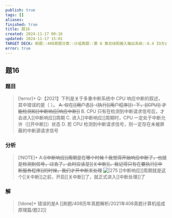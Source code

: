 ```yaml
---
publish: true
tags: []
aliases: 
finished: true
title: 题16
created: 2024-11-17 00:16
updated: 2024-11-17 15:01
TARGET DECK: 刷题::408真题分类::计组真题::第 6 章总线和输入输出系统::6.4 IO方式::题16
error: true
---
```

## 题16
### 题目
> [!error]+
> Q:【2021】下列是关于多重中断系统中 CPU 响应中断的叙述，其中错误的是（ ）。
> ~~A. 仅在[[用户态]]（执行[[用户程序]]）下，[[CPU]] 才能检测和[[中断响应|响应中断]]~~
> B. CPU 只有在检测到中断请求信号后，才会进入[[中断响应]]周期
> C. 进入[[中断响应]]周期时，CPU 一定处于中断允许（[[开中断]]）状态
> D. 若 CPU 检测到中断请求信号，则一定存在未被屏蔽的中断源请求信号
### 分析
> [!NOTE]+
> A:~~[[中断响应]]周期是在哪个时候？我觉得开始响应中断了，也就是检测到信号，过去了，此时应该是[[关中断]]，我记得只有在要执行[[中断服务程序]]的时候，我们才开中断来处理~~
> ![|275](https://img.hwenyi.tech/202411172259839.webp)
> [[中断响应]]周期就是这个[[关中断]]之前，开启[[关中断]]了，就正式进入[[中断处理]]了
### 解
> [!done]+
> 错误的是A
> [[刷题/408历年真题解析/2021年408真题计算机组成原理篇/题22]]
